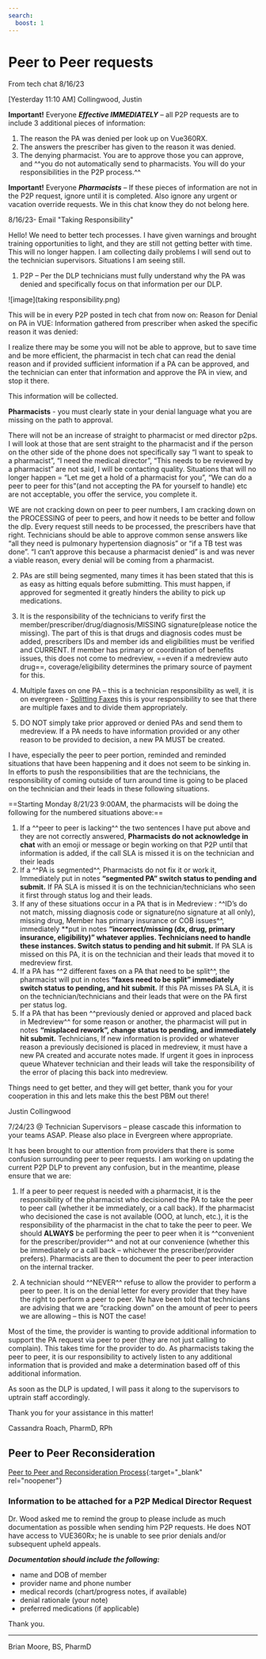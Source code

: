 ```yaml
---
search:
  boost: 1
---
```


# Peer to Peer requests 

From tech chat 8/16/23

[Yesterday 11:10 AM] Collingwood, Justin

**Important!** Everyone ***Effective IMMEDIATELY*** – all P2P requests are to include 3 additional pieces of information: 

1. The reason the PA was denied per look up on Vue360RX.
2. The answers the prescriber has given to the reason it was denied.
3. The denying pharmacist. You are to approve those you can approve, and ^^you do not automatically send to pharmacists. You will do your responsibilities in the P2P process.^^

**Important!** Everyone ***Pharmacists*** – If these pieces of information are not in the P2P request, ignore until it is completed. Also ignore any urgent or vacation override requests. We in this chat know they do not belong here.

8/16/23- Email "Taking Responsibility"

Hello! We need to better tech processes. I have given warnings and brought training opportunities to light, and they are still not getting better with time.
This will no longer happen. I am collecting daily problems I will send out to the technician supervisors.
Situations I am seeing still.

1.	P2P – Per the DLP technicians must fully understand why the PA was denied and specifically focus on that information per our DLP.
   
![image](taking responsibility.png)

This will be in every P2P posted in tech chat from now on:
              Reason for Denial on PA in VUE:
              Information gathered from prescriber when asked the specific reason it was denied:

I realize there may be some you will not be able to approve, but to save time and be more efficient, the pharmacist in tech chat can read the denial reason and if provided sufficient information if a PA can be approved, and the technician can enter that information and approve the PA in view, and stop it there.

This information will be collected.

**Pharmacists** -  you must clearly state in your denial language what you are missing on the path to approval.

There will not be an increase of straight to pharmacist or med director p2ps. I will look at those that are sent straight to the pharmacist and if the person on the other side of the phone does not specifically say “I want to speak to a pharmacist”, “I need the medical director”, “This needs to be reviewed by a pharmacist” are not said, I will be contacting quality. Situations that will no longer happen = “Let me get a hold of a pharmacist for you”, “We can do a peer to peer for this”(and not accepting the PA for yourself to handle) etc are not acceptable, you offer the service, you complete it.

WE are not cracking down on peer to peer numbers, I am cracking down on the PROCESSING of peer to peers, and how it needs to be better and follow the dlp. Every request still needs to be processed, the prescribers have that right.
Technicians should be able to approve common sense answers like “all they need is pulmonary hypertension diagnosis” or “if a TB test was done”. “I can’t approve this because a pharmacist denied” is and was never a viable reason, every denial will be coming from a pharmacist.

2.	PAs are still being segmented, many times it has been stated that this is as easy as hitting equals before submitting. This must happen, if approved for segmented it greatly hinders the ability to pick up medications.

3.	It is the responsibility of the technicians to verify first the member/prescriber/drug/diagnosis/MISSING signature(please notice the missing). The part of this is that drugs and diagnosis codes must be added, prescribers IDs and member ids and eligibilities must be verified and CURRENT. If member has primary or coordination of benefits issues, this does not come to medreview, ==even if a medreview auto drug==, coverage/eligibility determines the primary source of payment for this.

4.	Multiple faxes on one PA – this is a technician responsibility as well, it is on evergreen - [Splitting Faxes](https://special-spoon-f542dccd.pages.github.io/Pharmacist%20Reference%20Guide/Policy%20and%20Procedures/SPLITTING%20FAXES/?h=split) this is your responsibility to see that there are multiple faxes and to divide them appropriately.

5.	DO NOT simply take prior approved or denied PAs and send them to medreview. If a PA needs to have information provided or any other reason to be provided to decision, a new PA MUST be created.


I have, especially the peer to peer portion, reminded and reminded situations that have been happening and it does not seem to be sinking in. In efforts to push the responsibilities that are the technicians, the responsibility of coming outside of turn around time is going to be placed on the technician and their leads in these following situations.

==Starting Monday 8/21/23 9:00AM, the pharmacists will be doing the following for the numbered situations above:==

1.	If a ^^peer to peer is lacking^^ the two sentences I have put above and they are not correctly answered, **Pharmacists do not acknowledge in chat** with an emoji or message or begin working on that P2P until that information is added, if the call SLA is missed it is on the technician and their leads
2.	If a ^^PA is segmented^^, Pharmacists do not fix it or work it, Immediately put in notes **“segmented PA” switch status to pending and submit.** If PA SLA is missed it is on the technician/technicians who seen it first through status log and their leads.
3.	If any of these situations occur in a PA that is in Medreview : ^^ID’s do not match, missing diagnosis code or signature(no signature at all only), missing drug, Member has primary insurance or COB issues^^, immediately **put in notes **“incorrect/missing (dx, drug, primary insurance, eligibility)” whatever applies. Technicians need to handle these instances. Switch status to pending and hit submit.** If PA SLA is missed on this PA, it is on the technician and their leads that moved it to medreview first.
4.	If a PA has ^^2 different faxes on a PA that need to be split^^, the pharmacist will put in notes **“faxes need to be split” immediately switch status to pending, and hit submit.** If this PA misses PA SLA, it is on the technician/technicians and their leads that were on the PA first per status log.
5.	If a PA that has been ^^previously denied or approved and placed back in Medreview^^ for some reason or another, the pharmacist will put in notes **“misplaced rework”, change status to pending, and immediately hit submit.** Technicians, If new information is provided or whatever reason a previously decisioned is placed in medreview, it must have a new PA created and accurate notes made. If urgent it goes in inprocess queue Whatever technician and their leads will take the responsibility of the error of placing this back into medreview.

Things need to get better, and they will get better, thank you for your cooperation in this and lets make this the best PBM out there!


Justin Collingwood


7/24/23 @ Technician Supervisors – please cascade this information to your teams ASAP. Please also place in Evergreen where appropriate.

It has been brought to our attention from providers that there is some confusion surrounding peer to peer requests. I am working on updating the current P2P DLP to prevent any confusion, but in the meantime, please ensure that we are:

1.	If a peer to peer request is needed with a pharmacist, it is the responsibility of the pharmacist who decisioned the PA to take the peer to peer call (whether it be immediately, or a call back). If the pharmacist who decisioned the case is not available (OOO, at lunch, etc.), it is the responsibility of the pharmacist in the chat to take the peer to peer. We should **ALWAYS** be performing the peer to peer when it is ^^convenient for the prescriber/provider^^ and not at our convenience (whether this be immediately or a call back – whichever the prescriber/provider prefers). Pharmacists are then to document the peer to peer interaction on the internal tracker.
   
2.	A technician should ^^NEVER^^ refuse to allow the provider to perform a peer to peer. It is on the denial letter for every provider that they have the right to perform a peer to peer. We have been told that technicians are advising that we are “cracking down” on the amount of peer to peers we are allowing – this is NOT the case! 

Most of the time, the provider is wanting to provide additional information to support the PA request via peer to peer (they are not just calling to complain). This takes time for the provider to do. As pharmacists taking the peer to peer, it is our responsibility to actively listen to any additional information that is provided and make a determination based off of this additional information. 

As soon as the DLP is updated, I will pass it along to the supervisors to uptrain staff accordingly.

Thank you for your assistance in this matter!

Cassandra Roach, PharmD, RPh



## Peer to Peer Reconsideration

[Peer to Peer and Reconsideration Process](https://mygainwell.sharepoint.com.mcas.ms/:w:/r/teams/OHSPBM/_layouts/15/Doc.aspx?sourcedoc=%7B45CA3683-3A81-4050-B775-EA8C41C2919D%7D&file=Peer%20to%20Peer%20and%20Reconsideration%20Process%20%20Updated%2005242023.docx&action=default&mobileredirect=true&cid=d388194a-3e49-4b4d-90b4-125226710d44){:target="_blank" rel="noopener"}


### Information to be attached for a P2P Medical Director Request

Dr. Wood asked me to remind the group to please include as much documentation as possible when sending him P2P requests. He does NOT have access to VUE360Rx; he is unable to see prior denials and/or subsequent upheld appeals. 

***Documentation should include the following:*** 

- name and DOB of member 
- provider name and phone number
- medical records (chart/progress notes, if available) 
- denial rationale (your note) 
- preferred medications (if applicable) 

Thank you.

___________________________________________
Brian Moore, BS, PharmD

